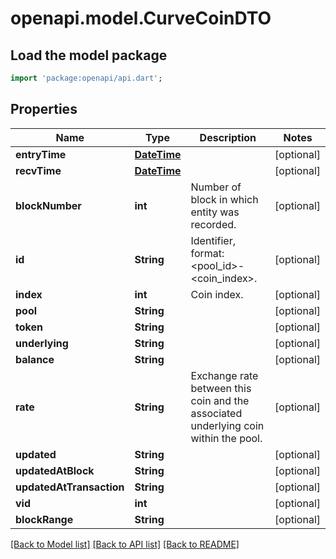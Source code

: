 # openapi.model.CurveCoinDTO

## Load the model package
```dart
import 'package:openapi/api.dart';
```

## Properties
Name | Type | Description | Notes
------------ | ------------- | ------------- | -------------
**entryTime** | [**DateTime**](DateTime.md) |  | [optional] 
**recvTime** | [**DateTime**](DateTime.md) |  | [optional] 
**blockNumber** | **int** | Number of block in which entity was recorded. | [optional] 
**id** | **String** | Identifier, format: <pool_id>-<coin_index>. | [optional] 
**index** | **int** | Coin index. | [optional] 
**pool** | **String** |  | [optional] 
**token** | **String** |  | [optional] 
**underlying** | **String** |  | [optional] 
**balance** | **String** |  | [optional] 
**rate** | **String** | Exchange rate between this coin and the associated underlying coin within the pool. | [optional] 
**updated** | **String** |  | [optional] 
**updatedAtBlock** | **String** |  | [optional] 
**updatedAtTransaction** | **String** |  | [optional] 
**vid** | **int** |  | [optional] 
**blockRange** | **String** |  | [optional] 

[[Back to Model list]](../README.md#documentation-for-models) [[Back to API list]](../README.md#documentation-for-api-endpoints) [[Back to README]](../README.md)


